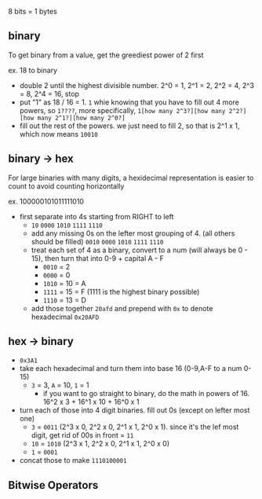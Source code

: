 8 bits = 1 bytes

## binary

To get binary from a value, get the greediest power of 2 first

ex. 18 to binary

- double 2 until the highest divisible number. 2^0 = 1, 2^1 = 2, 2^2 = 4, 2^3 = 8, 2^4 = 16, stop
- put "1" as 18 / 16 = 1. `1` whie knowing that you have to fill out 4 more powers, so `1????`, more specifically, `1[how many 2^3?][how many 2^2?][how many 2^1?][how many 2^0?]`
- fill out the rest of the powers. we just need to fill 2, so that is 2^1 x 1, which now means `10010`

## binary -> hex

For large binaries with many digits, a hexidecimal representation is easier to count to avoid counting horizontally

ex. 100000101011111010

- first separate into 4s starting from RIGHT to left
  - `10` `0000` `1010` `1111` `1110`
  - add any missing 0s on the lefter most grouping of 4. (all others should be filled) `0010` `0000` `1010` `1111` `1110`
  - treat each set of 4 as a binary, convert to a num (will always be 0 - 15), then turn that into 0-9 + capital A - F
    - `0010` = 2
    - `0000` = 0
    - `1010` = 10 = A
    - `1111` = 15 = F (1111 is the highest binary possible)
    - `1110` = 13 = D
  - add those together `20afd` and prepend with `0x` to denote hexadecimal `0x20AFD`

## hex -> binary

- `0x3A1`
- take each hexadecimal and turn them into base 16 (0-9,A-F to a num 0-15)
  - `3` = 3, `A` = 10, `1` = 1
    - if you want to go straight to binary, do the math in powers of 16.
      16^2 x 3 + 16^1 x 10 + 16^0 x 1
- turn each of those into 4 digit binaries. fill out 0s (except on lefter most one)
  - `3` = `0011` (2^3 x 0, 2^2 x 0, 2^1 x 1, 2^0 x 1).
    since it's the lef most digit, get rid of 00s in front = `11`
  - `10` = `1010` (2^3 x 1, 2^2 x 0, 2^1 x 1, 2^0 x 0)
  - `1` = `0001`
- concat those to make `1110100001`

## Bitwise Operators
